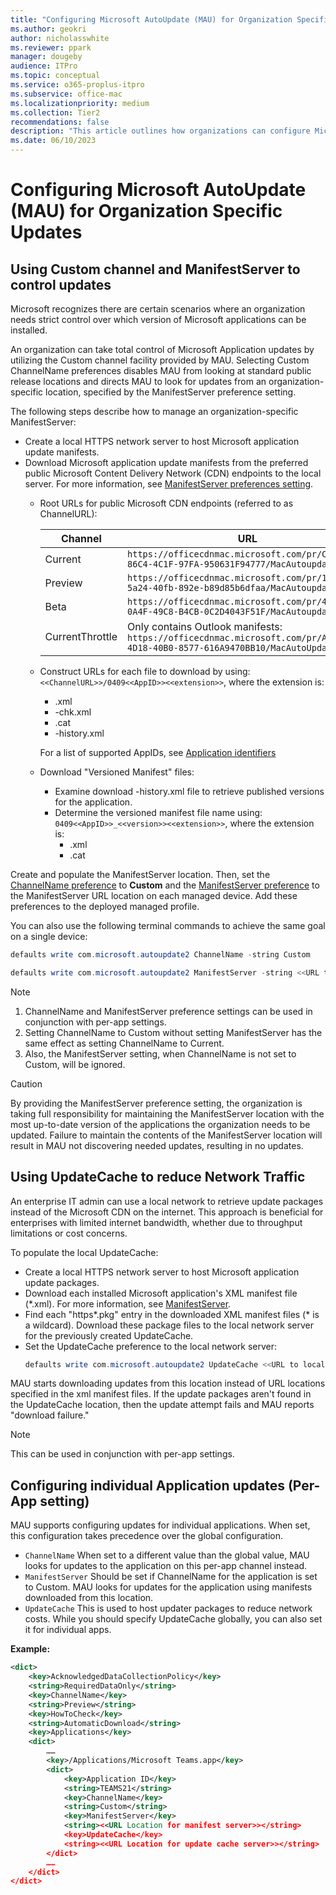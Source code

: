 ```yaml
---
title: "Configuring Microsoft AutoUpdate (MAU) for Organization Specific Updates"
ms.author: geokri
author: nicholasswhite
ms.reviewer: ppark
manager: dougeby
audience: ITPro
ms.topic: conceptual
ms.service: o365-proplus-itpro
ms.subservice: office-mac
ms.localizationpriority: medium
ms.collection: Tier2
recommendations: false
description: "This article outlines how organizations can configure Microsoft AutoUpdate (MAU) to control application updates using custom channels and local servers."
ms.date: 06/10/2023
---
```


# Configuring Microsoft AutoUpdate (MAU) for Organization Specific Updates

## Using Custom channel and ManifestServer to control updates

Microsoft recognizes there are certain scenarios where an organization needs strict control over which version of Microsoft applications can be installed.

An organization can take total control of Microsoft Application updates by utilizing the Custom channel facility provided by MAU. Selecting Custom ChannelName preferences disables MAU from looking at standard public release locations and directs MAU to look for updates from an organization-specific location, specified by the ManifestServer preference setting.

The following steps describe how to manage an organization-specific ManifestServer:

- Create a local HTTPS network server to host Microsoft application update manifests.
- Download Microsoft application update manifests from the preferred public Microsoft Content Delivery Network (CDN) endpoints to the local server. For more information, see [ManifestServer preferences setting](./mau-preferences.md#manifestserver).
  - Root URLs for public Microsoft CDN endpoints (referred to as ChannelURL):

    | Channel          | URL                                                                                        |
    | ---------------- | ------------------------------------------------------------------------------------------ |
    | Current          | ``https://officecdnmac.microsoft.com/pr/C1297A47-86C4-4C1F-97FA-950631F94777/MacAutoupdate/``   |
    | Preview          | ``https://officecdnmac.microsoft.com/pr/1ac37578-5a24-40fb-892e-b89d85b6dfaa/MacAutoupdate/``   |
    | Beta             | ``https://officecdnmac.microsoft.com/pr/4B2D7701-0A4F-49C8-B4CB-0C2D4043F51F/MacAutoupdate/``   |
    | CurrentThrottle  | Only contains Outlook manifests: ``https://officecdnmac.microsoft.com/pr/A1E15C18-4D18-40B0-8577-616A9470BB10/MacAutoUpdate/`` |

  - Construct URLs for each file to download by using: ``<<ChannelURL>>/0409<<AppID>><<extension>>``, where the extension is:
    - .xml
    - -chk.xml
    - .cat
    - -history.xml

    For a list of supported AppIDs, see [Application identifiers](./update-office-for-mac-using-msupdate.md#application-identifiers)

  - Download "Versioned Manifest" files:
    - Examine download -history.xml file to retrieve published versions for the application.
    - Determine the versioned manifest file name using: ``0409<<AppID>>_<<version>><<extension>>``, where the extension is:
      - .xml
      - .cat

Create and populate the ManifestServer location. Then, set the [ChannelName preference](./mau-preferences.md#channelname) to **Custom** and the [ManifestServer preference](./mau-preferences.md#manifestserver) to the ManifestServer URL location on each managed device. Add these preferences to the deployed managed profile.

You can also use the following terminal commands to achieve the same goal on a single device:

```powershell
defaults write com.microsoft.autoupdate2 ChannelName -string Custom
```
```powershell
defaults write com.microsoft.autoupdate2 ManifestServer -string <<URL to local network server>>
```

> [!NOTE]
> 1. ChannelName and ManifestServer preference settings can be used in conjunction with per-app settings.
> 2. Setting ChannelName to Custom without setting ManifestServer has the same effect as setting ChannelName to Current.
> 3. Also, the ManifestServer setting, when ChannelName is not set to Custom, will be ignored.

> [!CAUTION] 
> By providing the ManifestServer preference setting, the organization is taking full responsibility for maintaining the ManifestServer location with the most up-to-date version of the applications the organization needs to be updated. Failure to maintain the contents of the ManifestServer location will result in MAU not discovering needed updates, resulting in no updates.

## Using UpdateCache to reduce Network Traffic

An enterprise IT admin can use a local network to retrieve update packages instead of the Microsoft CDN on the internet. This approach is beneficial for enterprises with limited internet bandwidth, whether due to throughput limitations or cost concerns.

To populate the local UpdateCache:

- Create a local HTTPS network server to host Microsoft application update packages.
- Download each installed Microsoft application's XML manifest file (*.xml). For more information, see [ManifestServer](./mau-preferences.md#manifestserver).
- Find each "https*.pkg" entry in the downloaded XML manifest files (* is a wildcard). Download these package files to the local network server for the previously created UpdateCache.
- Set the UpdateCache preference to the local network server:
  ```powershell
  defaults write com.microsoft.autoupdate2 UpdateCache <<URL to local network server>>
    ```

MAU starts downloading updates from this location instead of URL locations specified in the xml manifest files. If the update packages aren't found in the UpdateCache location, then the update attempt fails and MAU reports "download failure."

> [!NOTE]
> This can be used in conjunction with per-app settings.

## Configuring individual Application updates (Per-App setting)

MAU supports configuring updates for individual applications. When set, this configuration takes precedence over the global configuration.

- `ChannelName` When set to a different value than the global value, MAU looks for updates to the application on this per-app channel instead.
- `ManifestServer` Should be set if ChannelName for the application is set to Custom. MAU looks for updates for the application using manifests downloaded from this location.
- `UpdateCache` This is used to host updater packages to reduce network costs. While you should specify UpdateCache globally, you can also set it for individual apps.

**Example:**
```xml
<dict>
    <key>AcknowledgedDataCollectionPolicy</key>
    <string>RequiredDataOnly</string>
    <key>ChannelName</key>
    <string>Preview</string>
    <key>HowToCheck</key>
    <string>AutomaticDownload</string>
    <key>Applications</key>
    <dict>
        …… 
        <key>/Applications/Microsoft Teams.app</key>
        <dict>
            <key>Application ID</key>
            <string>TEAMS21</string>
            <key>ChannelName</key>
            <string>Custom</string>
            <key>ManifestServer</key>
            <string><<URL Location for manifest server>></string>
            <key>UpdateCache</key>
            <string><<URL Location for update cache server>></string>
        </dict>
        ……
    </dict>
</dict>
```
